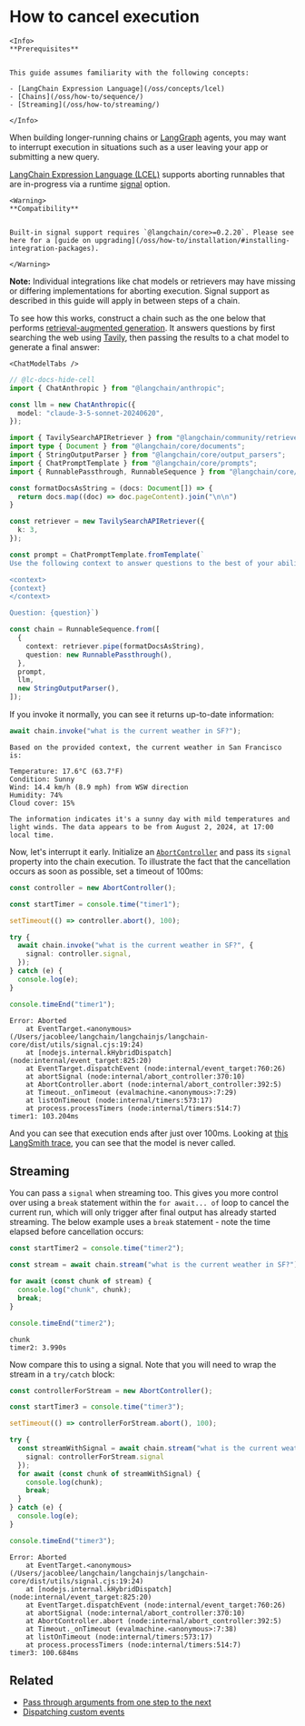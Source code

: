 # How to cancel execution

```{=mdx}
<Info>
**Prerequisites**


This guide assumes familiarity with the following concepts:

- [LangChain Expression Language](/oss/concepts/lcel)
- [Chains](/oss/how-to/sequence/)
- [Streaming](/oss/how-to/streaming/)

</Info>
```
When building longer-running chains or [LangGraph](https://langchain-ai.github.io/langgraphjs/) agents, you may want to interrupt execution in situations such as a user leaving your app or submitting a new query.

[LangChain Expression Language (LCEL)](/oss/concepts/lcel) supports aborting runnables that are in-progress via a runtime [signal](https://developer.mozilla.org/en-US/docs/Web/API/AbortController/signal) option.

```{=mdx}
<Warning>
**Compatibility**


Built-in signal support requires `@langchain/core>=0.2.20`. Please see here for a [guide on upgrading](/oss/how-to/installation/#installing-integration-packages).

</Warning>
```
**Note:** Individual integrations like chat models or retrievers may have missing or differing implementations for aborting execution. Signal support as described in this guide will apply in between steps of a chain.

To see how this works, construct a chain such as the one below that performs [retrieval-augmented generation](/oss/tutorials/rag). It answers questions by first searching the web using [Tavily](/oss/integrations/retrievers/tavily), then passing the results to a chat model to generate a final answer:

```{=mdx}
<ChatModelTabs />
```
```typescript
// @lc-docs-hide-cell
import { ChatAnthropic } from "@langchain/anthropic";

const llm = new ChatAnthropic({
  model: "claude-3-5-sonnet-20240620",
});
```


```typescript
import { TavilySearchAPIRetriever } from "@langchain/community/retrievers/tavily_search_api";
import type { Document } from "@langchain/core/documents";
import { StringOutputParser } from "@langchain/core/output_parsers";
import { ChatPromptTemplate } from "@langchain/core/prompts";
import { RunnablePassthrough, RunnableSequence } from "@langchain/core/runnables";

const formatDocsAsString = (docs: Document[]) => {
  return docs.map((doc) => doc.pageContent).join("\n\n")
}

const retriever = new TavilySearchAPIRetriever({
  k: 3,
});

const prompt = ChatPromptTemplate.fromTemplate(`
Use the following context to answer questions to the best of your ability:

<context>
{context}
</context>

Question: {question}`)

const chain = RunnableSequence.from([
  {
    context: retriever.pipe(formatDocsAsString),
    question: new RunnablePassthrough(),
  },
  prompt,
  llm,
  new StringOutputParser(),
]);
```

If you invoke it normally, you can see it returns up-to-date information:


```typescript
await chain.invoke("what is the current weather in SF?");
```
```output
Based on the provided context, the current weather in San Francisco is:

Temperature: 17.6°C (63.7°F)
Condition: Sunny
Wind: 14.4 km/h (8.9 mph) from WSW direction
Humidity: 74%
Cloud cover: 15%

The information indicates it's a sunny day with mild temperatures and light winds. The data appears to be from August 2, 2024, at 17:00 local time.
```
Now, let's interrupt it early. Initialize an [`AbortController`](https://developer.mozilla.org/en-US/docs/Web/API/AbortController) and pass its `signal` property into the chain execution. To illustrate the fact that the cancellation occurs as soon as possible, set a timeout of 100ms:


```typescript
const controller = new AbortController();

const startTimer = console.time("timer1");

setTimeout(() => controller.abort(), 100);

try {
  await chain.invoke("what is the current weather in SF?", {
    signal: controller.signal,
  });
} catch (e) {
  console.log(e);
}

console.timeEnd("timer1");
```
```output
Error: Aborted
    at EventTarget.<anonymous> (/Users/jacoblee/langchain/langchainjs/langchain-core/dist/utils/signal.cjs:19:24)
    at [nodejs.internal.kHybridDispatch] (node:internal/event_target:825:20)
    at EventTarget.dispatchEvent (node:internal/event_target:760:26)
    at abortSignal (node:internal/abort_controller:370:10)
    at AbortController.abort (node:internal/abort_controller:392:5)
    at Timeout._onTimeout (evalmachine.<anonymous>:7:29)
    at listOnTimeout (node:internal/timers:573:17)
    at process.processTimers (node:internal/timers:514:7)
timer1: 103.204ms
```
And you can see that execution ends after just over 100ms. Looking at [this LangSmith trace](https://smith.langchain.com/public/63c04c3b-2683-4b73-a4f7-fb12f5cb9180/r), you can see that the model is never called.

## Streaming

You can pass a `signal` when streaming too. This gives you more control over using a `break` statement within the `for await... of` loop to cancel the current run, which will only trigger after final output has already started streaming. The below example uses a `break` statement - note the time elapsed before cancellation occurs:


```typescript
const startTimer2 = console.time("timer2");

const stream = await chain.stream("what is the current weather in SF?");

for await (const chunk of stream) {
  console.log("chunk", chunk);
  break;
}

console.timeEnd("timer2");
```
```output
chunk 
timer2: 3.990s
```
Now compare this to using a signal. Note that you will need to wrap the stream in a `try/catch` block:


```typescript
const controllerForStream = new AbortController();

const startTimer3 = console.time("timer3");

setTimeout(() => controllerForStream.abort(), 100);

try {
  const streamWithSignal = await chain.stream("what is the current weather in SF?", {
    signal: controllerForStream.signal
  });
  for await (const chunk of streamWithSignal) {
    console.log(chunk);
    break;
  } 
} catch (e) {
  console.log(e);  
}

console.timeEnd("timer3");
```
```output
Error: Aborted
    at EventTarget.<anonymous> (/Users/jacoblee/langchain/langchainjs/langchain-core/dist/utils/signal.cjs:19:24)
    at [nodejs.internal.kHybridDispatch] (node:internal/event_target:825:20)
    at EventTarget.dispatchEvent (node:internal/event_target:760:26)
    at abortSignal (node:internal/abort_controller:370:10)
    at AbortController.abort (node:internal/abort_controller:392:5)
    at Timeout._onTimeout (evalmachine.<anonymous>:7:38)
    at listOnTimeout (node:internal/timers:573:17)
    at process.processTimers (node:internal/timers:514:7)
timer3: 100.684ms
```
## Related

- [Pass through arguments from one step to the next](/oss/how-to/passthrough)
- [Dispatching custom events](/oss/how-to/callbacks_custom_events)
